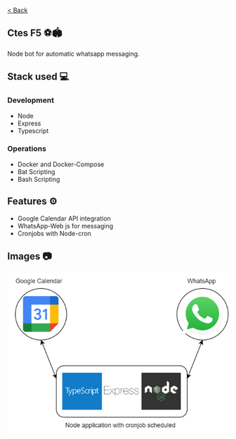 [< Back](../../README.md)

## Ctes F5 ⚽🏟️

Node bot for automatic whatsapp messaging.

## Stack used 💻

### Development

- Node
- Express
- Typescript

### Operations

- Docker and Docker-Compose
- Bat Scripting
- Bash Scripting

## Features ⚙️

- Google Calendar API integration
- WhatsApp-Web js for messaging
- Cronjobs with Node-cron

## Images 📷

![](./calendar-wpp-node.drawio.png)
